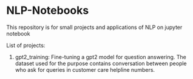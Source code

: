 # NLP-Notebooks
This repository is for small projects and applications of NLP on jupyter notebook

List of projects:
1) gpt2_training: Fine-tuning a gpt2 model for question answering. The dataset used for the purpose contains conversation between people who ask for queries in customer care helpline numbers.
